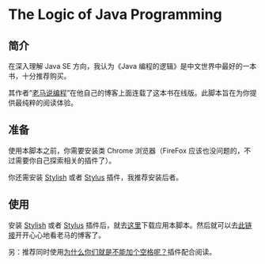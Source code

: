 # The Logic of Java Programming

## 简介

在深入理解 Java SE 方向，我认为《Java 编程的逻辑》是中文世界中最好的一本书，十分推荐购买。

其作者“[老马说编程](https://home.cnblogs.com/u/swiftma/)”在他自己的博客上面连载了这本书在线版。此脚本旨在为你提供最纯粹的阅读体验。

## 准备

使用本脚本之前，你需要安装类 Chrome 浏览器（FireFox 应该也没问题的，不过需要你自己探索相关的插件了）。

你还需安装 [Stylish](https://chrome.google.com/webstore/detail/stylish-custom-themes-for/fjnbnpbmkenffdnngjfgmeleoegfcffe) 或者 [Stylus](https://chrome.google.com/webstore/detail/stylus/clngdbkpkpeebahjckkjfobafhncgmne) 插件，我推荐安装后者。

## 使用

安装 [Stylish](https://chrome.google.com/webstore/detail/stylish-custom-themes-for/fjnbnpbmkenffdnngjfgmeleoegfcffe) 或者 [Stylus](https://chrome.google.com/webstore/detail/stylus/clngdbkpkpeebahjckkjfobafhncgmne) 插件后，就去[这里](https://userstyles.org/styles/167308/java)下载应用本脚本。然后就可以去[此链接](https://www.cnblogs.com/swiftma/p/5631311.html)开开心心地看老马的博客了。

另：推荐同时使用[为什么你们就是不能加个空格呢？](https://chrome.google.com/webstore/detail/%E7%82%BA%E4%BB%80%E9%BA%BC%E4%BD%A0%E5%80%91%E5%B0%B1%E6%98%AF%E4%B8%8D%E8%83%BD%E5%8A%A0%E5%80%8B%E7%A9%BA%E6%A0%BC%E5%91%A2%EF%BC%9F/paphcfdffjnbcgkokihcdjliihicmbpd)插件配合阅读。